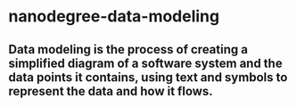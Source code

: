# nanodegree-data-modeling

## Data modeling is the process of creating a simplified diagram of a software system and the data points it contains, using text and symbols to represent the data and how it flows. 
